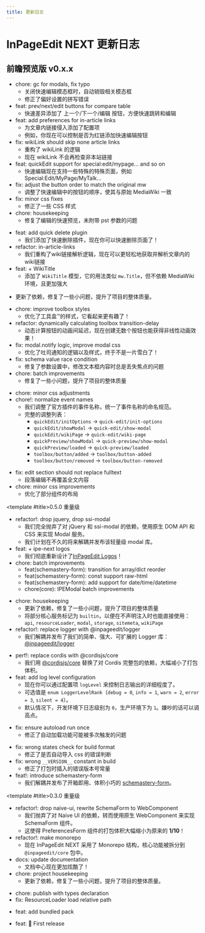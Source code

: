 ```yaml
---
title: 更新日志
---
```


# InPageEdit NEXT 更新日志

<script setup lang="ts">
import Timeline from '@/.vitepress/components/Timeline/Timeline.vue'
import ChangeLog from '@/.vitepress/components/ChangeLog.vue'
</script>

## 前瞻预览版 <Badge>v0.x.x</Badge>

<Timeline title-tag='h3'>

<!-- template for future use

<ChangeLog version='x.x.x'>

- 更新了依赖，修复了一些小问题，提升了项目的整体质量。

</ChangeLog>

-->

<ChangeLog version='0.7.0'>

- chore: gc for modals, fix typo
  - 关闭快速编辑模态框时，自动销毁相关模态框
  - 修正了偏好设置的拼写错误
- feat: prev/next/edit buttons for compare table
  - 快速差异添加了 上一个/下一个/编辑 按钮，方便快速跳转和编辑
- feat: add preferences for in-article links
  - 为文章内链接侵入添加了配置项
  - 例如，你现在可以控制是否为红链添加快速编辑按钮
- fix: wikiLink should skip none article links
  - 重构了 wikiLink 的逻辑
  - 现在 wikiLink 不会再检查非本站链接
- feat: quickEdit support for special:edit/mypage... and so on
  - 快速编辑现在支持一些特殊的特殊页面，例如 Special:Edit/MyPage/MyTalk...
- fix: adjust the button order to match the original mw
  - 调整了快速编辑中的按钮的顺序，使其与原始 MediaWiki 一致
- fix: minor css fixes
  - 修正了一些 CSS 样式
- chore: housekeeping
  - 修复了编辑的快速预览，未附带 pst 参数的问题

</ChangeLog>

<ChangeLog version='0.6.0'>

- feat: add quick delete plugin
  - 我们添加了快速删除插件，现在你可以快速删除页面了！
- refactor: in-article-links
  - 我们重构了wiki链接解析逻辑，现在可以更轻松地获取并解析文章内的wiki链接
- feat: + WikiTitle
  - 添加了 `WikiTitle` 模型，它的用法类似 `mw.Title`，但不依赖 MediaWiki 环境，且更加强大

</ChangeLog>

<ChangeLog version='0.5.4'>

- 更新了依赖，修复了一些小问题，提升了项目的整体质量。

</ChangeLog>

<ChangeLog version='0.5.3'>

- chore: improve toolbox styles
  - 优化了工具盒™的样式，它看起来更有趣了！
- refactor: dynamically calculating toolbox transition-delay
  - 动态计算按钮的动画间延迟，现在创建无数个按钮也能获得非线性动画效果！
- fix: modal.notify logic, improve modal css
  - 优化了吐司通知的逻辑以及样式，终于不是一片雪白了！
- fix: schema value race condition
  - 修复了参数设置中，修改文本框内容时总是丢失焦点的问题
- chore: batch improvements
  - 修复了一些小问题，提升了项目的整体质量

</ChangeLog>

<ChangeLog version='0.5.2'>

- chore: minor css adjustments
- chore!: normalize event names
  - 我们调整了官方插件的事件名称，统一了事件名称的命名规范。
  - 完整的调整列表：
    - `quickEdit/initOptions` -> `quick-edit/init-options`
    - `quickEdit/showModal` -> `quick-edit/show-modal`
    - `quickEdit/wikiPage` -> `quick-edit/wiki-page`
    - `quickPreview/showModal` -> `quick-preview/show-modal`
    - `quickPreview/loaded` -> `quick-preview/loaded`
    - `toolbox/button/added` -> `toolbox/button-added`
    - `toolbox/button/removed` -> `toolbox/button-removed`

</ChangeLog>

<ChangeLog version='0.5.1'>

- fix: edit section should not replace fulltext
  - 段落编辑不再覆盖全文内容
- chore: minor css improvements
  - 优化了部分组件的布局

</ChangeLog>

<ChangeLog version='0.5.0'>

<template #title>0.5.0 <Badge type='rainbow'>重量级</Badge></template>

- refactor!: drop jquery, drop ssi-modal
  - 我们完全抛弃了对 jQuery 和 ssi-modal 的依赖，使用原生 DOM API 和 CSS 来实现 Modal 服务。
  - 我们计划在不久的将来解耦并发布该轻量级 modal 库。
- feat: + ipe-next logos
  - 我们彻底重新设计了[InPageEdit Logos](../about/logo.md)！
- chore: batch improvements
  - feat(schemastery-form): transition for array/dict reorder
  - feat(schemastery-form): const support raw-html
  - feat(schemastery-form): add support for date/time/datetime
  - chore(core): IPEModal batch improvements

</ChangeLog>

<ChangeLog version='0.4.1'>

- chore: housekeeping
  - 更新了依赖，修复了一些小问题，提升了项目的整体质量
  - 将部分核心服务标记为 `builtin`，以便在不声明注入时也能直接使用：`api`, `resourceLoader`, `modal`, `storage`, `sitemeta`, `wikiPage`
- refactor!: replace logger with @inpageedit/logger
  - 我们解耦并发布了我们的简单、强大、可扩展的 Logger 库：[@inpageedit/logger](https://www.npmjs.com/package/@inpageedit/logger)

</ChangeLog>

<ChangeLog version='0.4.0'>

- perf!: replace cordis with @cordisjs/core
  - 我们用 [@cordisjs/core](https://www.npmjs.com/package/@cordisjs/core) 替换了对 Cordis 完整包的依赖，大幅减小了打包体积。
- feat: add log level configuration
  - 现在你可以通过配置项 `logLevel` 来控制日志输出的详细程度了。
  - 可选值是 `enum LoggerLevelRank`（`debug = 0`, `info = 1`, `warn = 2`, `error = 3`, `silent = 4`）。
  - 默认情况下，开发环境下日志级别为 `0`，生产环境下为 `1`。嫌吵的话可以调高点。

</ChangeLog>

<ChangeLog version='0.3.2'>

- fix: ensure autoload run once
  - 修正了自动加载功能可能被多次触发的问题

</ChangeLog>

<ChangeLog version='0.3.1'>

- fix: wrong states check for build format
  - 修正了是否自动导入 css 的错误判断
- fix: wrong `__VERSION__` constant in build
  - 修正了打包时插入的错误版本号常量
- feat!: introduce schemastery-form
  - 我们解耦并发布了开箱即用、体积小巧的 [schemastery-form](https://www.npmjs.com/package/schemastery-form)。

</ChangeLog>

<ChangeLog version='0.3.0'>

<template #title>0.3.0 <Badge type='rainbow'>重量级</Badge></template>

- refactor!: drop naive-ui, rewrite SchemaForm to WebComponent
  - 我们抛弃了对 Naive UI 的依赖，转而使用原生 WebComponent 来实现 SchemaForm 组件。
  - 这使得 PreferencesForm 组件的打包体积大幅缩小为原来的 **1/10**！
- refactor!: make monorepo
  - 现在 InPageEdit NEXT 采用了 Monorepo 结构，核心功能被拆分到 `@inpageedit/core` 包中。
- docs: update documentation
  - 文档中心现在更加炫酷了！
- chore: project housekeeping
  - 更新了依赖，修复了一些小问题，提升了项目的整体质量。

</ChangeLog>

<ChangeLog version='0.2.0'>

- chore: publish with types declaration
- fix: ResourceLoader load relative path

</ChangeLog>

<ChangeLog version='0.1.1'>

- feat: add bundled pack

</ChangeLog>

<ChangeLog version='0.1.0'>

- feat: 🎉 First release

</ChangeLog>

</Timeline>
